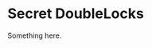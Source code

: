 [title]: # (Secret DoubleLocks)
[tags]: # (XXX)
[priority]: # (3971)
# Secret DoubleLocks
Something here.
